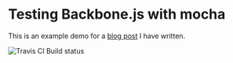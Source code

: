 # Testing Backbone.js with mocha

This is an example demo for a [blog post](http://phawk.co.uk/articles/testing-node-apps-with-mocha) I have written.

![Travis CI Build status](https://travis-ci.org/phawk/tdd-node-mocha.png?branch=master)